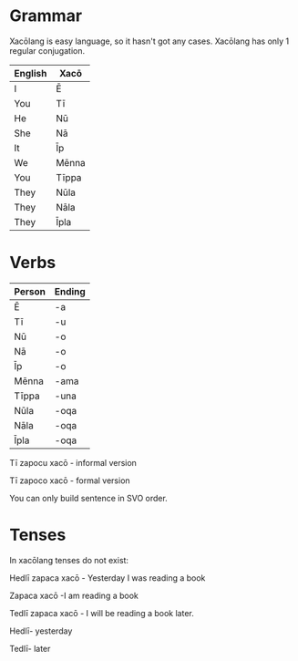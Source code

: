 
# Grammar


Xacōlang is easy language, so it hasn't got any cases. 
Xacōlang has only 1 regular conjugation. 

English|Xacō
-------|----
I | Ē
You | Tī
He | Nū 
She | Nā 
It | Īp
We | Mēnna
You | Tīppa
They | Nūla
They | Nāla
They | Īpla 

# Verbs

Person|Ending
------|------
Ē|-a
Tī|-u
Nū|-o
Nā|-o
Īp|-o
Mēnna|-ama
Tīppa|-una
Nūla|-oqa
Nāla|-oqa
Īpla|-oqa

Tī zapocu xacō - informal version

Tī zapoco xacō - formal version

You can only build sentence in SVO order.

# Tenses
In xacōlang tenses do not exist:


Hedlī zapaca xacō - Yesterday I was reading a book

Zapaca xacō -I am reading a book

Tedlī zapaca xacō - I will be reading a book later.



Hedlī- yesterday

Tedlī- later



